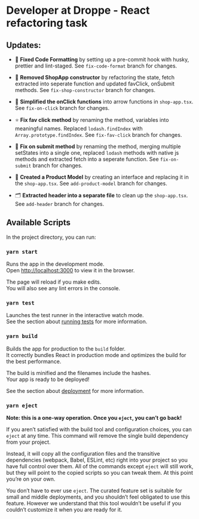 # Developer at Droppe - React refactoring task

## Updates:

- 🧩 **Fixed Code Formatting** by setting up a pre-commit hook with husky, prettier and lint-staged. See `fix-code-format` branch for changes.

- 🧹 **Removed ShopApp constructor** by refactoring the state, fetch extracted into seperate function and updated favClick, onSubmit methods. See `fix-shop-constructor` branch for changes.

- 📌 **Simplified the onClick functions** into arrow functions in `shop-app.tsx`. See `fix-on-click` branch for changes.

- ⭐️ **Fix fav click method** by renaming the method, variables into meaningful names. Replaced `lodash.findIndex` with `Array.prototype.findIndex`. See `fix-fav-click` branch for changes.

- 📄 **Fix on submit method** by renaming the method, merging multiple setStates into a single one, replaced `lodash` methods with native js methods and extracted fetch into a seperate function. See `fix-on-submit` branch for changes. 

- 💼 **Created a Product Model** by creating an interface and replacing it in the `shop-app.tsx`. See `add-product-model` branch for changes. 

- 🗂️ **Extracted header into a separate file** to clean up the `shop-app.tsx`. See `add-header` branch for changes. 

## Available Scripts

In the project directory, you can run:

### `yarn start`

Runs the app in the development mode.<br />
Open [http://localhost:3000](http://localhost:3000) to view it in the browser.

The page will reload if you make edits.<br />
You will also see any lint errors in the console.

### `yarn test`

Launches the test runner in the interactive watch mode.<br />
See the section about [running tests](https://facebook.github.io/create-react-app/docs/running-tests) for more information.

### `yarn build`

Builds the app for production to the `build` folder.<br />
It correctly bundles React in production mode and optimizes the build for the best performance.

The build is minified and the filenames include the hashes.<br />
Your app is ready to be deployed!

See the section about [deployment](https://facebook.github.io/create-react-app/docs/deployment) for more information.

### `yarn eject`

**Note: this is a one-way operation. Once you `eject`, you can’t go back!**

If you aren’t satisfied with the build tool and configuration choices, you can `eject` at any time. This command will remove the single build dependency from your project.

Instead, it will copy all the configuration files and the transitive dependencies (webpack, Babel, ESLint, etc) right into your project so you have full control over them. All of the commands except `eject` will still work, but they will point to the copied scripts so you can tweak them. At this point you’re on your own.

You don’t have to ever use `eject`. The curated feature set is suitable for small and middle deployments, and you shouldn’t feel obligated to use this feature. However we understand that this tool wouldn’t be useful if you couldn’t customize it when you are ready for it.
